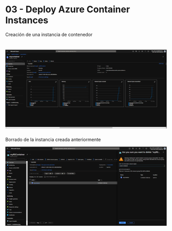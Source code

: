 # 03 - Deploy Azure Container Instances
Creación de una instancia de contenedor
# ![03a-ContainerInstance](Evidencias/03a-ContainerInstance.png)


Borrado de la instancia creada anteriormente

![03b-ContainerInstance](Evidencias/03b-ContainerInstance.png)

